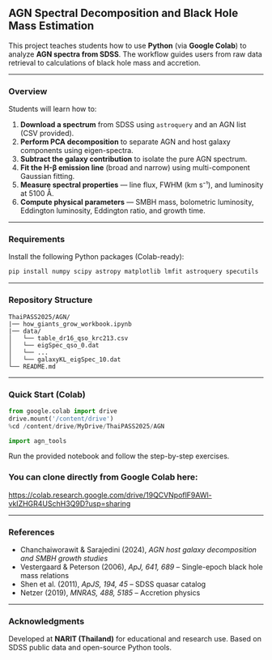 ## **AGN Spectral Decomposition and Black Hole Mass Estimation**

This project teaches students how to use **Python** (via **Google Colab**) to analyze **AGN spectra from SDSS**.
The workflow guides users from raw data retrieval to calculations of black hole mass and accretion.

---

### **Overview**

Students will learn how to:

1. **Download a spectrum** from SDSS using `astroquery` and an AGN list (CSV provided).
2. **Perform PCA decomposition** to separate AGN and host galaxy components using eigen-spectra.
3. **Subtract the galaxy contribution** to isolate the pure AGN spectrum.
4. **Fit the H-β emission line** (broad and narrow) using multi-component Gaussian fitting.
5. **Measure spectral properties** — line flux, FWHM (km s⁻¹), and luminosity at 5100 Å.
6. **Compute physical parameters** — SMBH mass, bolometric luminosity, Eddington luminosity, Eddington ratio, and growth time.

---

### **Requirements**

Install the following Python packages (Colab-ready):

```bash
pip install numpy scipy astropy matplotlib lmfit astroquery specutils
```

---

### **Repository Structure**

```
ThaiPASS2025/AGN/
|── how_giants_grow_workbook.ipynb
|── data/
│   └── table_dr16_qso_krc213.csv
│   └── eigSpec_qso_0.dat
│   └── ...
│   └── galaxyKL_eigSpec_10.dat
└── README.md
```

---

### **Quick Start (Colab)**

```python
from google.colab import drive
drive.mount('/content/drive')
%cd /content/drive/MyDrive/ThaiPASS2025/AGN

import agn_tools
```

Run the provided notebook and follow the step-by-step exercises.


### **You can clone directly from Google Colab here:**
https://colab.research.google.com/drive/19QCVNpoflF9AWl-vkIZHGR4USchH3Q9D?usp=sharing

---

### **References**

* Chanchaiworawit & Sarajedini (2024), *AGN host galaxy decomposition and SMBH growth studies*
* Vestergaard & Peterson (2006), *ApJ, 641, 689* – Single-epoch black hole mass relations
* Shen et al. (2011), *ApJS, 194, 45* – SDSS quasar catalog
* Netzer (2019), *MNRAS, 488, 5185* – Accretion physics

---

### **Acknowledgments**

Developed at **NARIT (Thailand)** for educational and research use.
Based on SDSS public data and open-source Python tools.

